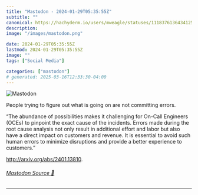 ```yaml
---
title: "Mastodon - 2024-01-29T05:35:55Z"
subtitle: ""
canonical: https://hachyderm.io/users/mweagle/statuses/111837613643412572
description:
image: "/images/mastodon.png"

date: 2024-01-29T05:35:55Z
lastmod: 2024-01-29T05:35:55Z
image: ""
tags: ["Social Media"]

categories: ["mastodon"]
# generated: 2025-03-16T12:33:30-04:00
---
```

![Mastodon](/images/mastodon.png)

<p>People trying to figure out what is going on are not committing errors. </p><p>“The abundance of possibilities makes it challenging for On-Call Engineers (OCEs) to pinpoint the exact cause of the incidents. Errors made during the root cause analysis not only result in additional effort and labor but also have a direct impact on customers and revenue. It is essential to avoid such human errors to minimize disruptions and provide a better experience to customers.”</p><p><a href="http://arxiv.org/abs/2401.13810" target="_blank" rel="nofollow noopener noreferrer" translate="no"><span class="invisible">http://</span><span class="">arxiv.org/abs/2401.13810</span><span class="invisible"></span></a>.</p>


###### [Mastodon Source 🐘](https://hachyderm.io/@mweagle/111837613643412572)

___
